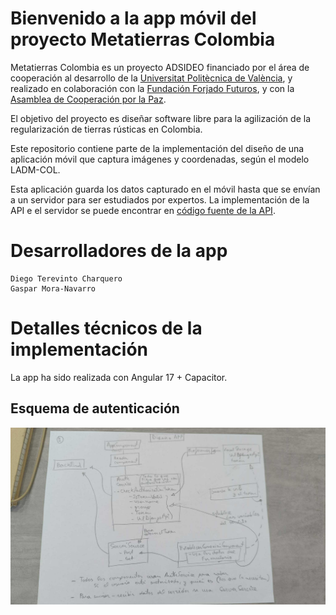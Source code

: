 # Bienvenido a la app móvil del proyecto Metatierras Colombia

Metatierras Colombia es un proyecto ADSIDEO financiado por el área de cooperación al desarrollo de la <a href='https://www.upv.es/'>Universitat Politècnica de València</a>, 
y realizado en colaboración con la <a href='https://www.forjandofuturos.org/'> Fundación Forjado Futuros</a>, y con la <a href="https://www.acpp.com/">Asamblea de Cooperación por la Paz</a>.

El objetivo del proyecto es diseñar software libre para la agilización de la regularización 
de tierras rústicas en Colombia.

Este repositorio contiene parte de la implementación del diseño de una aplicación móvil que captura imágenes y coordenadas, según el modelo LADM-COL.

Esta aplicación guarda los datos capturado en el móvil hasta que se envían a un servidor para ser estudiados por expertos. La implementación de la API e el servidor se puede encontrar en <a href="https://github.com/joamona/metatierrascol-api">código fuente de la API</a>.

# Desarrolladores de la app

    Diego Terevinto Charquero
    Gaspar Mora-Navarro

# Detalles técnicos de la implementación

La app ha sido realizada con Angular 17 + Capacitor.

## Esquema de autenticación

![Esquema de autenticación](docs/images/esquemaAutorizacion.rotated.jpeg)  
